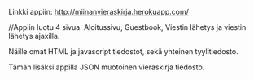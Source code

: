 Linkki appiin: http://miinanvieraskirja.herokuapp.com/

//Appiin luotu 4 sivua. Aloitussivu, Guestbook, Viestin lähetys ja viestin lähetys ajaxilla.

Näille omat HTML ja javascript tiedostot, sekä yhteinen tyylitiedosto.

Tämän lisäksi appilla JSON muotoinen vieraskirja tiedosto.
